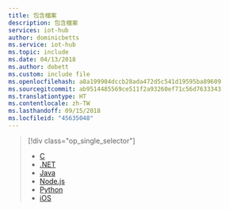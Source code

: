 ```yaml
---
title: 包含檔案
description: 包含檔案
services: iot-hub
author: dominicbetts
ms.service: iot-hub
ms.topic: include
ms.date: 04/13/2018
ms.author: dobett
ms.custom: include file
ms.openlocfilehash: a8a199904dccb28ada472d5c541d19595ba89609
ms.sourcegitcommit: ab9514485569ce511f2a93260ef71c56d7633343
ms.translationtype: HT
ms.contentlocale: zh-TW
ms.lasthandoff: 09/15/2018
ms.locfileid: "45635048"
---
```

> [!div class="op_single_selector"]
> * [C](../articles/iot-hub/quickstart-send-telemetry-c.md)
> * [.NET](../articles/iot-hub/quickstart-send-telemetry-dotnet.md)
> * [Java](../articles/iot-hub/quickstart-send-telemetry-java.md)
> * [Node.js](../articles/iot-hub/quickstart-send-telemetry-node.md)
> * [Python](../articles/iot-hub/quickstart-send-telemetry-python.md)
> * [iOS](../articles/iot-hub/quickstart-send-telemetry-ios.md)